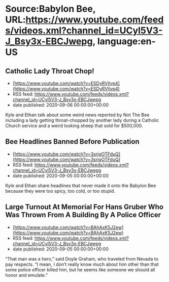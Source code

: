 # Source:Babylon Bee, URL:https://www.youtube.com/feeds/videos.xml?channel_id=UCyl5V3-J_Bsy3x-EBCJwepg, language:en-US

## Catholic Lady Throat Chop!
 - [https://www.youtube.com/watch?v=ESDyRVjlvp4](https://www.youtube.com/watch?v=ESDyRVjlvp4)
 - RSS feed: https://www.youtube.com/feeds/videos.xml?channel_id=UCyl5V3-J_Bsy3x-EBCJwepg
 - date published: 2020-09-06 00:00:00+00:00

Kyle and Ethan talk about some weird news reported by Not The Bee including a lady getting throat-chopped by another lady during a Catholic Church service and a weird looking sheep that sold for $500,000.

## Bee Headlines Banned Before Publication
 - [https://www.youtube.com/watch?v=3srigOTFduQ](https://www.youtube.com/watch?v=3srigOTFduQ)
 - RSS feed: https://www.youtube.com/feeds/videos.xml?channel_id=UCyl5V3-J_Bsy3x-EBCJwepg
 - date published: 2020-09-05 00:00:00+00:00

Kyle and Ethan share headlines that never made it onto the Babylon Bee because they were too spicy, too cold, or too stupid.

## Large Turnout At Memorial For Hans Gruber Who Was Thrown From A Building By A Police Officer
 - [https://www.youtube.com/watch?v=BAhAxK5J2ew](https://www.youtube.com/watch?v=BAhAxK5J2ew)
 - RSS feed: https://www.youtube.com/feeds/videos.xml?channel_id=UCyl5V3-J_Bsy3x-EBCJwepg
 - date published: 2020-09-05 00:00:00+00:00

“That man was a hero,” said Doyle Graham, who traveled from Nevada to pay respects. “I mean, I don’t really know much about him other than that some police officer killed him, but he seems like someone we should all honor and emulate.”

